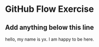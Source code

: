 # GitHub Flow Exercise

## Add anything below this line

hello, my name is yx. I am happy to be here.

